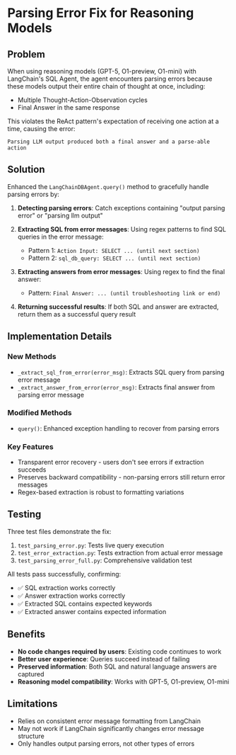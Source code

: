 # Parsing Error Fix for Reasoning Models

## Problem
When using reasoning models (GPT-5, O1-preview, O1-mini) with LangChain's SQL Agent, the agent encounters parsing errors because these models output their entire chain of thought at once, including:
- Multiple Thought-Action-Observation cycles
- Final Answer in the same response

This violates the ReAct pattern's expectation of receiving one action at a time, causing the error:
```
Parsing LLM output produced both a final answer and a parse-able action
```

## Solution
Enhanced the `LangChainDBAgent.query()` method to gracefully handle parsing errors by:

1. **Detecting parsing errors**: Catch exceptions containing "output parsing error" or "parsing llm output"

2. **Extracting SQL from error messages**: Using regex patterns to find SQL queries in the error message:
   - Pattern 1: `Action Input: SELECT ... (until next section)`
   - Pattern 2: `sql_db_query: SELECT ... (until next section)`

3. **Extracting answers from error messages**: Using regex to find the final answer:
   - Pattern: `Final Answer: ... (until troubleshooting link or end)`

4. **Returning successful results**: If both SQL and answer are extracted, return them as a successful query result

## Implementation Details

### New Methods
- `_extract_sql_from_error(error_msg)`: Extracts SQL query from parsing error message
- `_extract_answer_from_error(error_msg)`: Extracts final answer from parsing error message

### Modified Methods
- `query()`: Enhanced exception handling to recover from parsing errors

### Key Features
- Transparent error recovery - users don't see errors if extraction succeeds
- Preserves backward compatibility - non-parsing errors still return error messages
- Regex-based extraction is robust to formatting variations

## Testing
Three test files demonstrate the fix:
1. `test_parsing_error.py`: Tests live query execution
2. `test_error_extraction.py`: Tests extraction from actual error message
3. `test_parsing_error_full.py`: Comprehensive validation test

All tests pass successfully, confirming:
- ✅ SQL extraction works correctly
- ✅ Answer extraction works correctly
- ✅ Extracted SQL contains expected keywords
- ✅ Extracted answer contains expected information

## Benefits
- **No code changes required by users**: Existing code continues to work
- **Better user experience**: Queries succeed instead of failing
- **Preserved information**: Both SQL and natural language answers are captured
- **Reasoning model compatibility**: Works with GPT-5, O1-preview, O1-mini

## Limitations
- Relies on consistent error message formatting from LangChain
- May not work if LangChain significantly changes error message structure
- Only handles output parsing errors, not other types of errors
